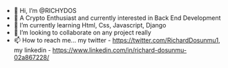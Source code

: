 - 👋 Hi, I’m @RICHYDOS
- 👀 A Crypto Enthusiast and currently interested in Back End Development
- 🌱 I’m currently learning Html, Css, Javascript, Django
- 💞️ I’m looking to collaborate on any project really
- 📫 How to reach me... my twitter - https://twitter.com/RichardDosunmu1, my linkedin - https://www.linkedin.com/in/richard-dosunmu-02a867228/

<!---
RICHYDOS/RICHYDOS is a ✨ special ✨ repository because its `README.md` (this file) appears on your GitHub profile.
You can click the Preview link to take a look at your changes.
--->
